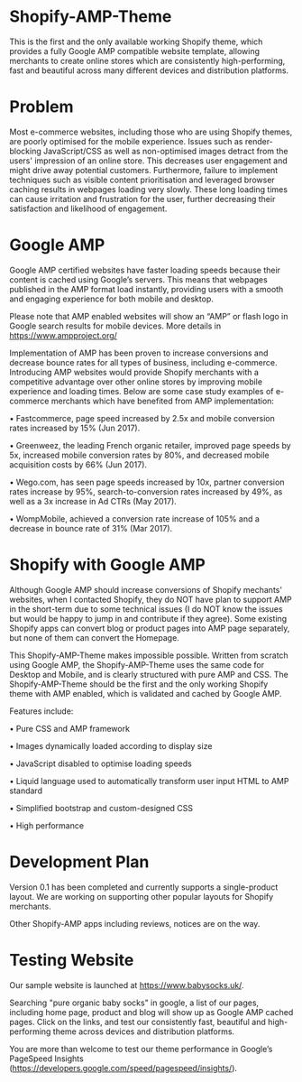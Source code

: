 # Shopify-AMP-Theme
This is the first and the only available working Shopify theme, which provides a fully Google AMP compatible website template, allowing merchants to create online stores which are consistently high-performing, fast and beautiful across many different devices and distribution platforms.

# Problem
Most e-commerce websites, including those who are using Shopify themes, are poorly optimised for the mobile experience. Issues such as render-blocking JavaScript/CSS as well as non-optimised images detract from the users' impression of an online store. This decreases user engagement and might drive away potential customers. Furthermore, failure to implement techniques such as visible content prioritisation and leveraged browser caching results in webpages loading very slowly. These long loading times can cause irritation and frustration for the user, further decreasing their satisfaction and likelihood of engagement. 

# Google AMP
Google AMP certified websites have faster loading speeds because their content is cached using Google’s servers. This means that webpages published in the AMP format load instantly, providing users with a smooth and engaging experience for both mobile and desktop. 

Please note that AMP enabled websites will show an “AMP” or flash logo in Google search results for mobile devices. More details in https://www.ampproject.org/

Implementation of AMP has been proven to increase conversions and decrease bounce rates for all types of business, including e-commerce. Introducing AMP websites would provide Shopify merchants with a competitive advantage over other online stores by improving mobile experience and loading times. Below are some case study examples of e-commerce merchants which have benefited from AMP implementation: 

•	Fastcommerce, page speed increased by 2.5x and mobile conversion rates increased by 15% (Jun 2017).

•	Greenweez, the leading French organic retailer, improved page speeds by 5x, increased mobile conversion rates by 80%, and decreased mobile acquisition costs by 66% (Jun 2017). 

•	Wego.com, has seen page speeds increased by 10x, partner conversion rates increase by 95%, search-to-conversion rates increased by 49%, as well as a 3x increase in Ad CTRs (May 2017). 

•	WompMobile, achieved a conversion rate increase of 105% and a decrease in bounce rate of 31% (Mar 2017). 


# Shopify with Google AMP
Although Google AMP should increase conversions of Shopify mechants' websites, when I contacted Shopify, they do NOT have plan to support AMP in the short-term due to some technical issues (I do NOT know the issues but would be happy to jump in and contribute if they agree). Some existing Shopify apps can convert blog or product pages into AMP page separately, but none of them can convert the Homepage.

This Shopify-AMP-Theme makes impossible possible. Written from scratch using Google AMP, the Shopify-AMP-Theme uses the same code for Desktop and Mobile, and is clearly structured with pure AMP and CSS. The Shopify-AMP-Theme should be the first and the only working Shopify theme with AMP enabled, which is validated and cached by Google AMP.

Features include:

•	Pure CSS and AMP framework

•	Images dynamically loaded according to display size

•	JavaScript disabled to optimise loading speeds

•	Liquid language used to automatically transform user input HTML to AMP standard 

•	Simplified bootstrap and custom-designed CSS

•	High performance


# Development Plan
Version 0.1 has been completed and currently supports a single-product layout. We are working on supporting other popular layouts for Shopify merchants. 

Other Shopify-AMP apps including reviews, notices are on the way.

# Testing Website
Our sample website is launched at https://www.babysocks.uk/. 

Searching "pure organic baby socks" in google, a list of our pages, including home page, product and blog will show up as Google AMP cached pages. Click on the links, and test our consistently fast, beautiful and high-performing theme across devices and distribution platforms.

You are more than welcome to test our theme performance in Google’s PageSpeed Insights (https://developers.google.com/speed/pagespeed/insights/). 





